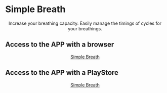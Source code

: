 # Simple Breath
<p align="center">
Increase your breathing capacity. Easily manage the timings of cycles for your breathings.
</p>


## Access to the APP with a browser
<p align="center"><a href="https://simple-breath-app.web.app/">Simple Breath</a></p>

## Access to the APP with a PlayStore
<p align="center"><a href="https://play.google.com/store/apps/details?id=4972655539205151010">Simple Breath</a></p> 

